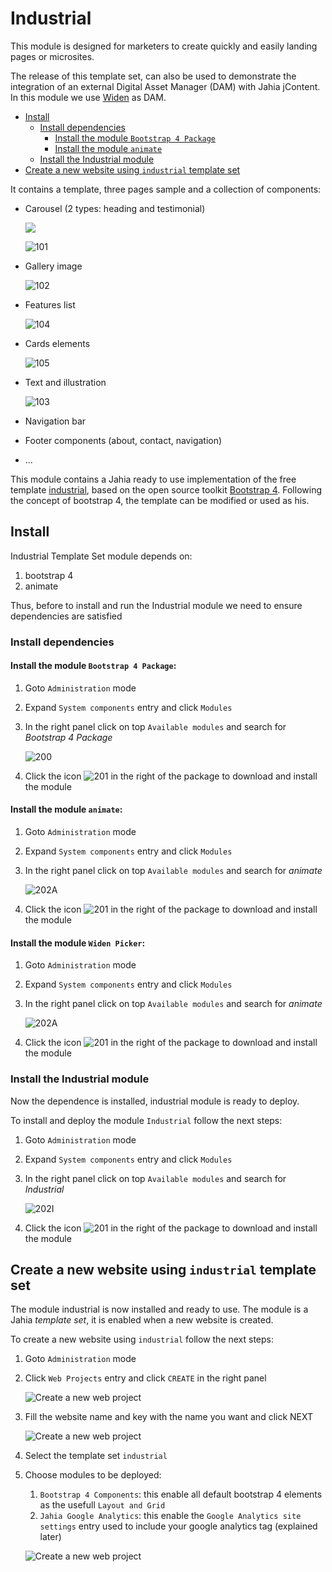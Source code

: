 # Industrial

<!-- * [Français][doc-fr]) -->

This module is designed for marketers to create quickly and easily landing pages or microsites.

The release of this template set, can also be used to demonstrate the integration of an 
 external Digital Asset Manager (DAM) with Jahia jContent. In this module we use 
 [Widen][widen-website] as DAM.
 

* [Install](#install)
    * [Install dependencies](#install-dependencies)
        * [Install the module `Bootstrap 4 Package`](#install-the-module-bootstrap-4-package-)
        * [Install the module `animate`](#install-the-module-animate-)
    * [Install the Industrial module](#install-the-industrial-module)
* [Create a new website using `industrial` template set](#create-a-new-website-using-industrial-template-set)

It contains a template, three pages sample and a collection of components:
* Carousel (2 types: heading and testimonial)

    ![][100]
    
    ![101]
    
* Gallery image

    ![102]
    
* Features list

    ![104]
    
* Cards elements

    ![105]
    
* Text and illustration

    ![103]
    
* Navigation bar
* Footer components (about, contact, navigation)
* ...


This module contains a Jahia ready to use implementation of the free template [industrial][industrial-website],
based on the open source toolkit [Bootstrap 4][bs-website].
Following the concept of bootstrap 4, the template can be modified or used as his.



## Install
Industrial Template Set module depends on:
1. bootstrap 4
1. animate

Thus, before to install and run the Industrial module we need to ensure dependencies are satisfied

### Install dependencies

#### Install the module `Bootstrap 4 Package`: 
1. Goto `Administration` mode
1. Expand `System components` entry and click `Modules`
1. In the right panel click on top `Available modules` and search for *Bootstrap 4 Package*

    ![200]
    
1. Click the icon ![201] in the right of the package to download and install the module

#### Install the module `animate`: 
1. Goto `Administration` mode
1. Expand `System components` entry and click `Modules`
1. In the right panel click on top `Available modules` and search for *animate*

    ![202A]
    
1. Click the icon ![201] in the right of the package to download and install the module

#### Install the module `Widen Picker`: 

1. Goto `Administration` mode
1. Expand `System components` entry and click `Modules`
1. In the right panel click on top `Available modules` and search for *animate*

    ![202A]
    
1. Click the icon ![201] in the right of the package to download and install the module

### Install the Industrial module

Now the dependence is installed, industrial module is ready to deploy.

To install and deploy the module `Industrial` follow the next steps: 
1. Goto `Administration` mode
1. Expand `System components` entry and click `Modules`
1. In the right panel click on top `Available modules` and search for *Industrial*

    ![202I]
    
1. Click the icon ![201] in the right of the package to download and install the module

## Create a new website using `industrial` template set

The module industrial is now installed and ready to use. The module is a Jahia *template set*, it is enabled when a new website is created.

To create a new website using `industrial` follow the next steps:
1. Goto `Administration` mode
1. Click `Web Projects` entry and click `CREATE` in the right panel

    ![Create a new web project][000]

1. Fill the website name and key with the name you want and click NEXT

    ![Create a new web project][001]

1. Select the template set `industrial`
1. Choose modules to be deployed:
    1. `Bootstrap 4 Components`: this enable all default bootstrap 4 elements as the usefull `Layout and Grid`
    1. `Jahia Google Analytics`: this enable the `Google Analytics site settings` entry used to include your google analytics tag (explained later)
    
    ![Create a new web project][002]
<!--
## Use Jahia `Forms` and `jExperience` with an Industrial website
[read more][forms-jx]

## Google Analytics site settings
[read more][google-analytics]
-->
[000]: doc/images/000_create_new_site.png
[001]: doc/images/001_create_new_site.png
[002]: doc/images/002_create_new_site.png
[100]: doc/images/100_component_carousel.png
[101]: doc/images/101_component_carousel.png
[102]: doc/images/102_component_gallery.png
[103]: doc/images/103_component_text.png
[104]: doc/images/104_component_features.png
[105]: doc/images/105_component_cards.png
[200]: doc/images/200_modules_B4.png
[201]: doc/images/201_modules_download_icon.png
[202A]: doc/images/202_modules_animate.png
[202I]: doc/images/202_modules_industrial.png


[forms-jx]: doc/en/formsAndJexperience.md
[google-analytics]:doc/en/googleAnalytics.md

[bs-website]: https://getbootstrap.com/docs/
[industrial-website]: https://colorlib.com/wp/template/industrial/
[widen-website]: https://www.widen.com/

[doc-fr]: doc/fr/README.md